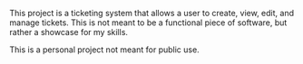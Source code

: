 This project is a ticketing system that allows a user to create, view, edit, and manage tickets. This is not meant to be a functional piece of software, but rather a showcase for my skills.

This is a personal project not meant for public use. 

